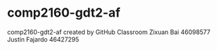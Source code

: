 # comp2160-gdt2-af
comp2160-gdt2-af created by GitHub Classroom
Zixuan Bai 46098577
Justin Fajardo 46427295
